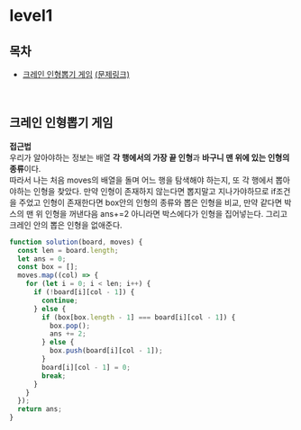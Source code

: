 # level1

## 목차

- [크레인 인형뽑기 게임](#크레인-인형뽑기-게임) [(문제링크)](https://programmers.co.kr/learn/courses/30/lessons/64061)


<br>



## 크레인 인형뽑기 게임

**접근법**   
우리가 알아야하는 정보는 배열 **각 행에서의 가장 끝 인형**과 **바구니 맨 위에 있는 인형의 종류**이다.   
따라서 나는 처음 moves의 배열을 돌며 어느 행을 탐색해야 하는지, 또 각 행에서 뽑아야하는 인형을 찾았다.
만약 인형이 존재하지 않는다면 뽑지말고 지나가야하므로 if조건을 주었고
인형이 존재한다면 box안의 인형의 종류와 뽑은 인형을 비교, 만약 같다면 박스의 맨 위 인형을 꺼낸다음 ans+=2 아니라면 박스에다가 인형을 집어넣는다. 그리고 크레인 안의 뽑은 인형을 없애준다.

```javascript
function solution(board, moves) {
  const len = board.length;
  let ans = 0;
  const box = [];
  moves.map((col) => {
    for (let i = 0; i < len; i++) {
      if (!board[i][col - 1]) {
        continue;
      } else {
        if (box[box.length - 1] === board[i][col - 1]) {
          box.pop();
          ans += 2;
        } else {
          box.push(board[i][col - 1]);
        }
        board[i][col - 1] = 0;
        break;
      }
    }
  });
  return ans;
}
```
